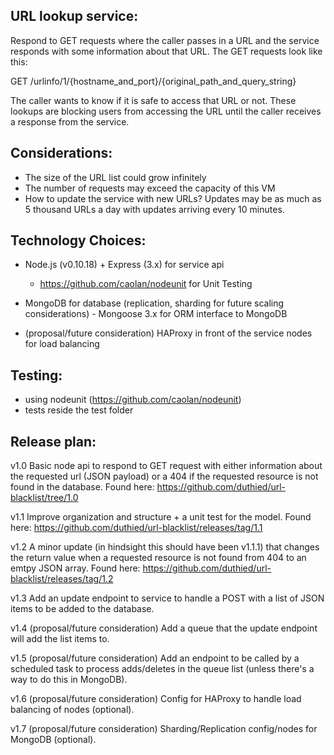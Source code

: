 URL lookup service:
-------------------

Respond to GET requests where the caller passes in a URL and the service responds with some information about that URL. 
The GET requests look like this:

GET /urlinfo/1/{hostname_and_port}/{original_path_and_query_string}

The caller wants to know if it is safe to access that URL or not. 
These lookups are blocking users from accessing the URL until the caller receives a response from the service.

Considerations:
---------------
* The size of the URL list could grow infinitely
* The number of requests may exceed the capacity of this VM
* How to update the service with new URLs? Updates may be as much as 5 thousand URLs a day with updates arriving every 10 minutes. 

Technology Choices:
--------------------
* Node.js (v0.10.18) + Express (3.x) for service api
  * https://github.com/caolan/nodeunit for Unit Testing
* MongoDB for database (replication, sharding for future scaling considerations) - Mongoose 3.x for ORM interface to MongoDB

* (proposal/future consideration) HAProxy in front of the service nodes for load balancing

Testing:
--------
* using nodeunit (https://github.com/caolan/nodeunit)
* tests reside the test folder

Release plan:
-------------
v1.0 
Basic node api to respond to GET request with either information about the requested url (JSON payload) or a 404 if the requested resource is not found in the database. 
Found here: https://github.com/duthied/url-blacklist/tree/1.0

v1.1
Improve organization and structure + a unit test for the model. 
Found here: https://github.com/duthied/url-blacklist/releases/tag/1.1

v1.2 
A minor update (in hindsight this should have been v1.1.1) that changes the return value when a requested resource is not found from 404 to an emtpy JSON array. 
Found here: https://github.com/duthied/url-blacklist/releases/tag/1.2

v1.3 
Add an update endpoint to service to handle a POST with a list of JSON items to be added to the database.

v1.4 (proposal/future consideration)
Add a queue that the update endpoint will add the list items to.

v1.5 (proposal/future consideration)
Add an endpoint to be called by a scheduled task to process adds/deletes in the queue list (unless there's a way to do this in MongoDB).

v1.6 (proposal/future consideration)
Config for HAProxy to handle load balancing of nodes (optional).

v1.7 (proposal/future consideration)
Sharding/Replication config/nodes for MongoDB (optional).
